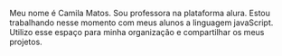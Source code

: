 Meu nome é Camila Matos.
Sou professora na plataforma alura.
Estou trabalhando nesse momento com meus alunos a linguagem javaScript.
Utilizo esse espaço para minha organização e compartilhar os meus projetos.
